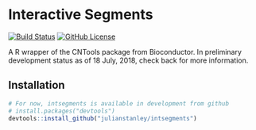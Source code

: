 # Interactive Segments

[![Build
Status](https://travis-ci.org/julianstanley/intsegments.svg?branch=master)](https://travis-ci.org/julianstanley/intsegments)
[![GitHub License](https://img.shields.io/github/license/julianstanley/intsegments.svg)](https://github.com/julianstanley/segments/LICENSE)

A R wrapper of the CNTools package from Bioconductor. In preliminary development status as of 18 July, 2018, check back for more information. 

## Installation

``` r
# For now, intsegments is available in development from github
# install.packages("devtools")
devtools::install_github("julianstanley/intsegments")
```
